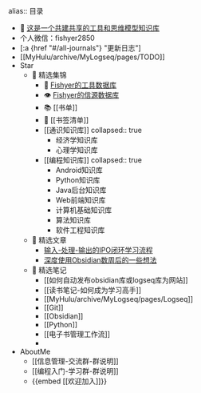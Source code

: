 alias:: 目录

- 🤝 [这是一个共建共享的工具和思维模型知识库](https://logseq.fishyer.com)
- 个人微信：fishyer2850
- [:a {href "#/all-journals"} "更新日志"]
- [[MyHulu/archive/MyLogseq/pages/TODO]]
- Star
	- 🍇 精选集锦
		- 🧰 [Fishyer的工具数据库](https://notion.fishyer.com/Fishyer-708f0570fbec4dcc896cadabcd2d0c9a)
		- 👁 [Fishyer的信源数据库](https://notion.fishyer.com/6341aa682f0a4936bffb44e69afe1fad?v=8b84cad40cf64f009a58577632ee15aa)
		- 📚 [[书单]]
		- 🔖  [[书签清单]]
		- [[通识知识库]]
		  collapsed:: true
			- 经济学知识库
			- 心理学知识库
		- [[编程知识库]]
		  collapsed:: true
			- Android知识库
			- Python知识库
			- Java后台知识库
			- Web前端知识库
			- 计算机基础知识库
			- 算法知识库
			- 软件工程知识库
	- 🍎 精选文章
		- [输入-处理-输出的IPO闭环学习流程](https://blog.fishyer.com/2022-05-11_06_06_32)
		- [深度使用Obsidian数周后的一些想法](https://blog.fishyer.com/2021-09-14_06_06_25)
	- 🍄 精选笔记
		- [[如何自动发布obsidian库或logseq库为网站]]
		- [[读书笔记-如何成为学习高手]]
		- [[MyHulu/archive/MyLogseq/pages/Logseq]]
		- [[Git]]
		- [[Obsidian]]
		- [[Python]]
		- [[电子书管理工作流]]
		-
- AboutMe
	- [[信息管理-交流群-群说明]]
	- [[编程入门-学习群-群说明]]
	- {{embed [[欢迎加入]]}}